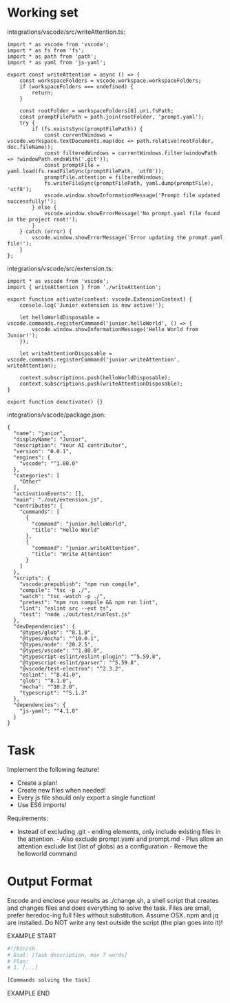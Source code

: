 # Working set

integrations/vscode/src/writeAttention.ts:
```
import * as vscode from 'vscode';
import * as fs from 'fs';
import * as path from 'path';
import * as yaml from 'js-yaml';

export const writeAttention = async () => {
    const workspaceFolders = vscode.workspace.workspaceFolders;
    if (workspaceFolders === undefined) {
        return;
    }
    
    const rootFolder = workspaceFolders[0].uri.fsPath;
    const promptFilePath = path.join(rootFolder, 'prompt.yaml');
    try {
        if (fs.existsSync(promptFilePath)) {
            const currentWindows = vscode.workspace.textDocuments.map(doc => path.relative(rootFolder, doc.fileName));
            const filteredWindows = currentWindows.filter(windowPath => !windowPath.endsWith('.git'));
            const promptFile = yaml.load(fs.readFileSync(promptFilePath, 'utf8'));
            promptFile.attention = filteredWindows;
            fs.writeFileSync(promptFilePath, yaml.dump(promptFile), 'utf8');
            vscode.window.showInformationMessage('Prompt file updated successfully!');
        } else {
            vscode.window.showErrorMessage('No prompt.yaml file found in the project root!');
        }
    } catch (error) {
        vscode.window.showErrorMessage('Error updating the prompt.yaml file!');
    }
};

```

integrations/vscode/src/extension.ts:
```
import * as vscode from 'vscode';
import { writeAttention } from './writeAttention';

export function activate(context: vscode.ExtensionContext) {
	console.log('Junior extension is now active!');

	let helloWorldDisposable = vscode.commands.registerCommand('junior.helloWorld', () => {
		vscode.window.showInformationMessage('Hello World from Junior!');
	});

	let writeAttentionDisposable = vscode.commands.registerCommand('junior.writeAttention', writeAttention);

	context.subscriptions.push(helloWorldDisposable);
	context.subscriptions.push(writeAttentionDisposable);
}

export function deactivate() {}

```

integrations/vscode/package.json:
```
{
  "name": "junior",
  "displayName": "Junior",
  "description": "Your AI contributor",
  "version": "0.0.1",
  "engines": {
    "vscode": "^1.80.0"
  },
  "categories": [
    "Other"
  ],
  "activationEvents": [],
  "main": "./out/extension.js",
  "contributes": {
    "commands": [
      {
        "command": "junior.helloWorld",
        "title": "Hello World"
      },
      {
        "command": "junior.writeAttention",
        "title": "Write Attention"
      }
    ]
  },
  "scripts": {
    "vscode:prepublish": "npm run compile",
    "compile": "tsc -p ./",
    "watch": "tsc -watch -p ./",
    "pretest": "npm run compile && npm run lint",
    "lint": "eslint src --ext ts",
    "test": "node ./out/test/runTest.js"
  },
  "devDependencies": {
    "@types/glob": "^8.1.0",
    "@types/mocha": "^10.0.1",
    "@types/node": "20.2.5",
    "@types/vscode": "^1.80.0",
    "@typescript-eslint/eslint-plugin": "^5.59.8",
    "@typescript-eslint/parser": "^5.59.8",
    "@vscode/test-electron": "^2.3.2",
    "eslint": "^8.41.0",
    "glob": "^8.1.0",
    "mocha": "^10.2.0",
    "typescript": "^5.1.3"
  },
  "dependencies": {
    "js-yaml": "^4.1.0"
  }
}

```


# Task

Implement the following feature!

- Create a plan!
- Create new files when needed!
- Every js file should only export a single function!
- Use ES6 imports!

Requirements:

- Instead of excluding .git - ending elements, only include existing files in the attention. - Also exclude prompt.yaml and prompt.md - Plus allow an attention exclude list (list of globs) as a configuration - Remove the helloworld command



# Output Format

Encode and enclose your results as ./change.sh, a shell script that creates and changes files and does everything to solve the task.
Files are small, prefer heredoc-ing full files without substitution.
Assume OSX.
npm and jq are installed.
Do NOT write any text outside the script (the plan goes into it)!


EXAMPLE START

```sh
#!/bin/sh
# Goal: [Task description, max 7 words]
# Plan:
# 1. [...]

[Commands solving the task]
```

EXAMPLE END

